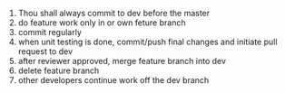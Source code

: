 1. Thou shall always commit to dev before the master
2. do feature work only in or own feture branch
3. commit regularly
4. when unit testing is done, commit/push final changes and initiate pull request to dev
5. after reviewer approved, merge feature branch into dev
6. delete feature branch
10. other developers continue work off the dev branch 
